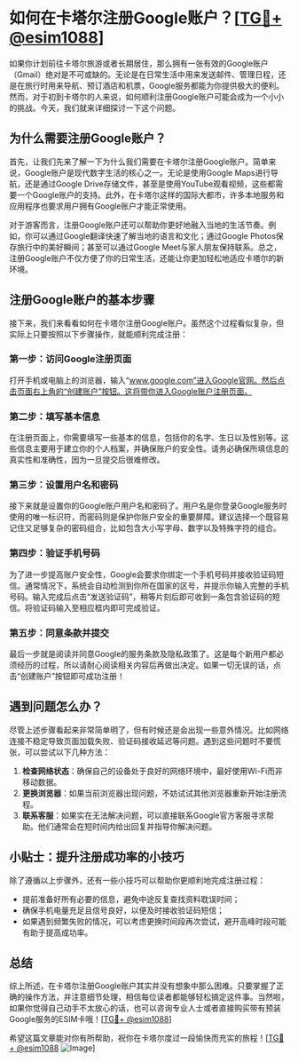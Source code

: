 # 如何在卡塔尔注册Google账户？[[TG💪+ @esim1088](https://t.me/s/esim1088)]

如果你计划前往卡塔尔旅游或者长期居住，那么拥有一张有效的Google账户（Gmail）绝对是不可或缺的。无论是在日常生活中用来发送邮件、管理日程，还是在旅行时用来导航、预订酒店和机票，Google服务都能为你提供极大的便利。然而，对于初到卡塔尔的人来说，如何顺利注册Google账户可能会成为一个小小的挑战。今天，我们就来详细探讨一下这个问题。

## 为什么需要注册Google账户？

首先，让我们先来了解一下为什么我们需要在卡塔尔注册Google账户。简单来说，Google账户是现代数字生活的核心之一。无论是使用Google Maps进行导航，还是通过Google Drive存储文件，甚至是使用YouTube观看视频，这些都需要一个Google账户的支持。此外，在卡塔尔这样的国际大都市，许多本地服务和应用程序也要求用户拥有Google账户才能正常使用。

对于游客而言，注册Google账户还可以帮助你更好地融入当地的生活节奏。例如，你可以通过Google翻译快速了解当地的语言和文化；通过Google Photos保存旅行中的美好瞬间；甚至可以通过Google Meet与家人朋友保持联系。总之，注册Google账户不仅方便了你的日常生活，还能让你更加轻松地适应卡塔尔的新环境。

## 注册Google账户的基本步骤

接下来，我们来看看如何在卡塔尔注册Google账户。虽然这个过程看似复杂，但实际上只要按照以下步骤操作，就能顺利完成注册：

### 第一步：访问Google注册页面

打开手机或电脑上的浏览器，输入“www.google.com”进入Google官网。然后点击页面右上角的“创建账户”按钮。这将带你进入Google账户注册页面。

### 第二步：填写基本信息

在注册页面上，你需要填写一些基本的信息，包括你的名字、生日以及性别等。这些信息主要用于建立你的个人档案，并确保账户的安全性。请务必确保所填信息的真实性和准确性，因为一旦提交后很难修改。

### 第三步：设置用户名和密码

接下来就是设置你的Google账户用户名和密码了。用户名是你登录Google服务时使用的唯一标识符，而密码则是保护你账户安全的重要屏障。建议选择一个既容易记住又足够复杂的密码组合，比如包含大小写字母、数字以及特殊字符的组合。

### 第四步：验证手机号码

为了进一步提高账户安全性，Google会要求你绑定一个手机号码并接收验证码短信。通常情况下，系统会自动检测到你所在国家的区号，并提示你输入完整的手机号码。输入完成后点击“发送验证码”，稍等片刻后即可收到一条包含验证码的短信。将验证码输入至相应框内即可完成验证。

### 第五步：同意条款并提交

最后一步就是阅读并同意Google的服务条款及隐私政策了。这是每个新用户都必须经历的过程，所以请耐心阅读相关内容后再做出决定。如果一切无误的话，点击“创建账户”按钮即可成功注册！

## 遇到问题怎么办？

尽管上述步骤看起来非常简单明了，但有时候还是会出现一些意外情况。比如网络连接不稳定导致页面加载失败、验证码接收延迟等问题。遇到这些问题时不要慌张，可以尝试以下几种方法：

1. **检查网络状态**：确保自己的设备处于良好的网络环境中，最好使用Wi-Fi而非移动数据。
2. **更换浏览器**：如果当前浏览器出现问题，不妨试试其他浏览器重新开始注册流程。
3. **联系客服**：如果实在无法解决问题，可以直接联系Google官方客服寻求帮助。他们通常会在短时间内给出回复并指导你解决问题。

## 小贴士：提升注册成功率的小技巧

除了遵循以上步骤外，还有一些小技巧可以帮助你更顺利地完成注册过程：

- 提前准备好所有必要的信息，避免中途反复查找资料耽误时间；
- 确保手机电量充足且信号良好，以便及时接收验证码短信；
- 如果遇到频繁失败的情况，可以考虑更换时间段再次尝试，避开高峰时段可能有助于提高成功率。

## 总结

综上所述，在卡塔尔注册Google账户其实并没有想象中那么困难。只要掌握了正确的操作方法，并注意细节处理，相信每位读者都能够轻松搞定这件事。当然啦，如果你觉得自己动手不太放心的话，也可以咨询专业人士或者直接购买带有预装Google服务的ESIM卡哦！[[TG💪+ @esim1088](https://t.me/s/esim1088)]

希望这篇文章能对你有所帮助，祝你在卡塔尔度过一段愉快而充实的旅程！[[TG💪+ @esim1088](https://t.me/s/esim1088) ![Image](https://i.postimg.cc/4NQfJmqS/Snipaste-2025-05-13-00-14-12.png)]
